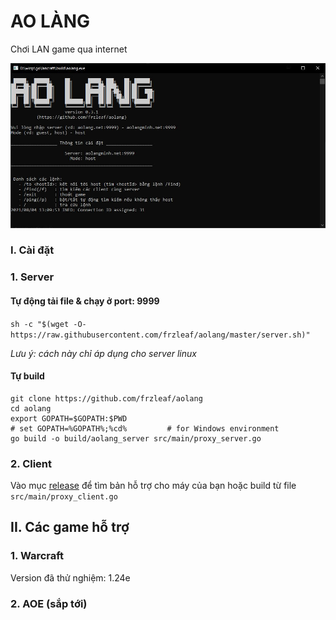 # AO LÀNG

Chơi LAN game qua internet

![alt text](doc/client_screen1.JPG "Title")


### I. Cài đặt

### 1. Server

#### Tự động tải file & chạy ở port: 9999

```sh -c "$(wget -O- https://raw.githubusercontent.com/frzleaf/aolang/master/server.sh)"```

_Lưu ý: cách này chỉ áp dụng cho server linux_


#### Tự build

```
git clone https://github.com/frzleaf/aolang
cd aolang
export GOPATH=$GOPATH:$PWD
# set GOPATH=%GOPATH%;%cd%         # for Windows environment
go build -o build/aolang_server src/main/proxy_server.go
```


### 2. Client

Vào mục [release](https://github.com/frzleaf/aolang/releases) để tìm bản hỗ trợ cho máy của bạn
hoặc build từ file ```src/main/proxy_client.go```


## II. Các game hỗ trợ

### 1. Warcraft
Version đã thử nghiệm: 1.24e

### 2. AOE (sắp tới)
